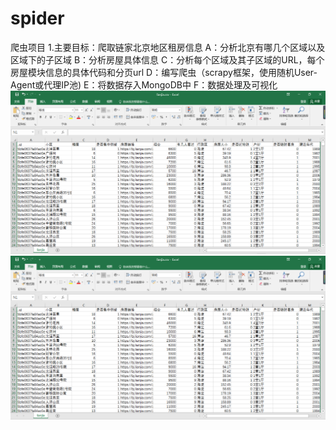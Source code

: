 # spider
爬虫项目
1.主要目标：爬取链家北京地区租房信息
A：分析北京有哪几个区域以及区域下的子区域
B：分析房屋具体信息
C：分析每个区域及其子区域的URL，每个房屋模块信息的具体代码和分页url
D：编写爬虫（scrapy框架，使用随机User-Agent或代理IP池)
E：将数据存入MongoDB中
F：数据处理及可视化
![image](https://github.com/SCP-511/spider/blob/master/lianjia/lianjia_data.png)
![image](https://github.com/SCP-511/spider/blob/master/lianjia/lianjia_data.png)

